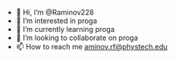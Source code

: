 - 👋 Hi, I’m @Raminov228
- 👀 I’m interested in proga
- 🌱 I’m currently learning proga
- 💞️ I’m looking to collaborate on proga
- 📫 How to reach me aminov.rf@phystech.edu

<!---
Raminov228/Raminov228 is a ✨ special ✨ repository because its `README.md` (this file) appears on your GitHub profile.
You can click the Preview link to take a look at your changes.
--->

